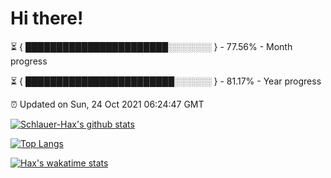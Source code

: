 # Hi there!

⏳ { ███████████████████████░░░░░░░ } - 77.56% - Month progress

⏳ { ████████████████████████░░░░░░ } - 81.17% - Year progress

⏰ Updated on Sun, 24 Oct 2021 06:24:47 GMT


[![Schlauer-Hax's github stats](https://github-readme-stats.vercel.app/api?username=Schlauer-Hax&show_icons=true&theme=dark&count_private=true)](https://github.com/Schlauer-Hax)


[![Top Langs](https://github-readme-stats.vercel.app/api/top-langs/?username=Schlauer-Hax&layout=compact&theme=dark)](https://github.com/Schlauer-Hax?tab=repositories)


[![Hax's wakatime stats](https://github-readme-stats.vercel.app/api/wakatime?username=Hax&theme=dark)](https://wakatime.com/@Hax)

